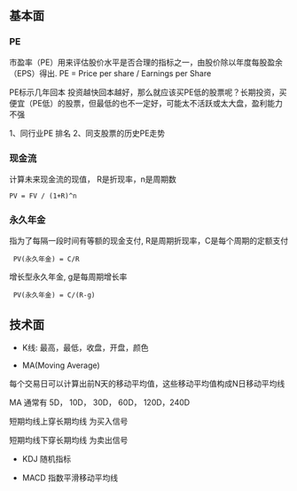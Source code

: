 ## 基本面
### PE
市盈率（PE）用来评估股价水平是否合理的指标之一，由股价除以年度每股盈余（EPS）得出.
PE = Price per share / Earnings per Share

PE标示几年回本
投资越快回本越好，那么就应该买PE低的股票呢？长期投资，买便宜（PE低）的股票，但最低的也不一定好，可能太不活跃或太大盘，盈利能力不强

1、同行业PE 排名
2、同支股票的历史PE走势

### 现金流
计算未来现金流的现值， R是折现率，n是周期数
```
PV = FV / (1+R)^n
```
### 永久年金
 指为了每隔一段时间有等额的现金支付, R是周期折现率，C是每个周期的定额支付
```
 PV(永久年金) = C/R
```
增长型永久年金, g是每周期增长率
```
 PV(永久年金) = C/(R-g)
```

## 技术面
- K线: 最高，最低，收盘，开盘，颜色

- MA(Moving Average)

每个交易日可以计算出前N天的移动平均值，这些移动平均值构成N日移动平均线

MA 通常有 5D， 10D， 30D， 60D， 120D，240D

短期均线上穿长期均线 为买入信号

短期均线下穿长期均线 为卖出信号

- KDJ 随机指标

- MACD 指数平滑移动平均线


